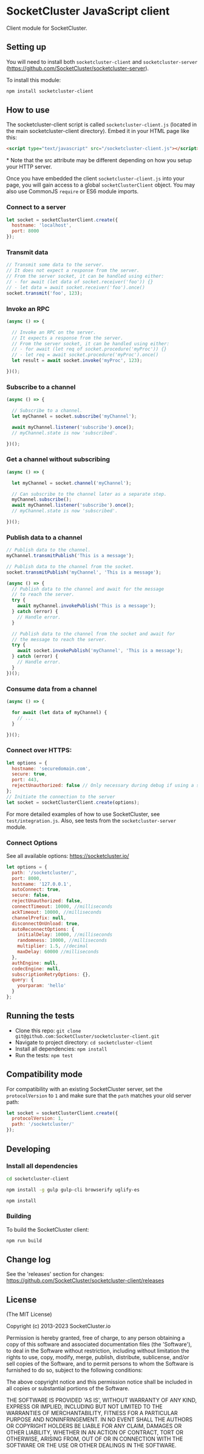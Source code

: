 SocketCluster JavaScript client
======

Client module for SocketCluster.

## Setting up

You will need to install both ```socketcluster-client``` and ```socketcluster-server``` (https://github.com/SocketCluster/socketcluster-server).

To install this module:
```bash
npm install socketcluster-client
```

## How to use

The socketcluster-client script is called `socketcluster-client.js` (located in the main socketcluster-client directory).
Embed it in your HTML page like this:
```html
<script type="text/javascript" src="/socketcluster-client.js"></script>
```
\* Note that the src attribute may be different depending on how you setup your HTTP server.

Once you have embedded the client `socketcluster-client.js` into your page, you will gain access to a global `socketClusterClient` object.
You may also use CommonJS `require` or ES6 module imports.

### Connect to a server

```js
let socket = socketClusterClient.create({
  hostname: 'localhost',
  port: 8000
});
```

### Transmit data

```js
// Transmit some data to the server.
// It does not expect a response from the server.
// From the server socket, it can be handled using either:
// - for await (let data of socket.receiver('foo')) {}
// - let data = await socket.receiver('foo').once()
socket.transmit('foo', 123);
```

### Invoke an RPC

```js
(async () => {

  // Invoke an RPC on the server.
  // It expects a response from the server.
  // From the server socket, it can be handled using either:
  // - for await (let req of socket.procedure('myProc')) {}
  // - let req = await socket.procedure('myProc').once()
  let result = await socket.invoke('myProc', 123);

})();
```

### Subscribe to a channel

```js
(async () => {

  // Subscribe to a channel.
  let myChannel = socket.subscribe('myChannel');

  await myChannel.listener('subscribe').once();
  // myChannel.state is now 'subscribed'.

})();
```

### Get a channel without subscribing

```js
(async () => {

  let myChannel = socket.channel('myChannel');

  // Can subscribe to the channel later as a separate step.
  myChannel.subscribe();
  await myChannel.listener('subscribe').once();
  // myChannel.state is now 'subscribed'.

})();
```

### Publish data to a channel

```js
// Publish data to the channel.
myChannel.transmitPublish('This is a message');

// Publish data to the channel from the socket.
socket.transmitPublish('myChannel', 'This is a message');

(async () => {
  // Publish data to the channel and await for the message
  // to reach the server.
  try {
    await myChannel.invokePublish('This is a message');
  } catch (error) {
    // Handle error.
  }

  // Publish data to the channel from the socket and await for
  // the message to reach the server.
  try {
    await socket.invokePublish('myChannel', 'This is a message');
  } catch (error) {
    // Handle error.
  }
})();
```

### Consume data from a channel

```js
(async () => {

  for await (let data of myChannel) {
    // ...
  }

})();
```

### Connect over HTTPS:

```js
let options = {
  hostname: 'securedomain.com',
  secure: true,
  port: 443,
  rejectUnauthorized: false // Only necessary during debug if using a self-signed certificate
};
// Initiate the connection to the server
let socket = socketClusterClient.create(options);
```

For more detailed examples of how to use SocketCluster, see `test/integration.js`.
Also, see tests from the `socketcluster-server` module.

### Connect Options

See all available options: https://socketcluster.io/

```js
let options = {
  path: '/socketcluster/',
  port: 8000,
  hostname: '127.0.0.1',
  autoConnect: true,
  secure: false,
  rejectUnauthorized: false,
  connectTimeout: 10000, //milliseconds
  ackTimeout: 10000, //milliseconds
  channelPrefix: null,
  disconnectOnUnload: true,
  autoReconnectOptions: {
    initialDelay: 10000, //milliseconds
    randomness: 10000, //milliseconds
    multiplier: 1.5, //decimal
    maxDelay: 60000 //milliseconds
  },
  authEngine: null,
  codecEngine: null,
  subscriptionRetryOptions: {},
  query: {
    yourparam: 'hello'
  }
};
```

## Running the tests

- Clone this repo: `git clone git@github.com:SocketCluster/socketcluster-client.git`
- Navigate to project directory: `cd socketcluster-client`
- Install all dependencies: `npm install`
- Run the tests: `npm test`

## Compatibility mode

For compatibility with an existing SocketCluster server, set the `protocolVersion` to `1` and make sure that the `path` matches your old server path:

```js
let socket = socketClusterClient.create({
  protocolVersion: 1,
  path: '/socketcluster/'
});
```

## Developing

### Install all dependencies

```bash
cd socketcluster-client

npm install -g gulp gulp-cli browserify uglify-es

npm install
```

### Building

To build the SocketCluster client:

```bash
npm run build
```

## Change log

See the 'releases' section for changes: https://github.com/SocketCluster/socketcluster-client/releases

## License

(The MIT License)

Copyright (c) 2013-2023 SocketCluster.io

Permission is hereby granted, free of charge, to any person obtaining a copy of this software and associated documentation files (the 'Software'), to deal in the Software without restriction, including without limitation the rights to use, copy, modify, merge, publish, distribute, sublicense, and/or sell copies of the Software, and to permit persons to whom the Software is furnished to do so, subject to the following conditions:

The above copyright notice and this permission notice shall be included in all copies or substantial portions of the Software.

THE SOFTWARE IS PROVIDED 'AS IS', WITHOUT WARRANTY OF ANY KIND, EXPRESS OR IMPLIED, INCLUDING BUT NOT LIMITED TO THE WARRANTIES OF MERCHANTABILITY, FITNESS FOR A PARTICULAR PURPOSE AND NONINFRINGEMENT. IN NO EVENT SHALL THE AUTHORS OR COPYRIGHT HOLDERS BE LIABLE FOR ANY CLAIM, DAMAGES OR OTHER LIABILITY, WHETHER IN AN ACTION OF CONTRACT, TORT OR OTHERWISE, ARISING FROM, OUT OF OR IN CONNECTION WITH THE SOFTWARE OR THE USE OR OTHER DEALINGS IN THE SOFTWARE.
